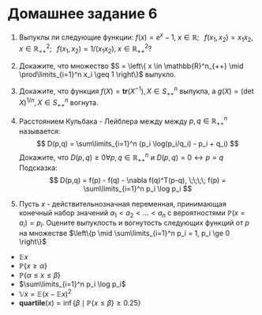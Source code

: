 
# Домашнее задание 6

1. Выпуклы ли следующие функции: $f(x) = e^x - 1, \; x \in \mathbb{R};\;\;\; f(x_1, x_2) = x_1x_2, \; x \in \mathbb{R}^2_{++};\;\;\; f(x_1, x_2) = 1/(x_1x_2), \; x \in \mathbb{R}^2_{++}$?

2. Докажите, что множество $S = \left\{ x \in \mathbb{R}^n_{++} \mid \prod\limits_{i=1}^n x_i \geq 1 \right\}$ выпукло.

3. Докажите, что функция $f(X) = \mathbf{tr}(X^{-1}), X \in S^n_{++}$ выпукла, а $g(X) = (\det X)^{1/n}, X \in S^n_{++}$ вогнута.

4. Расстоянием Кульбака - Лейблера между между $p,q \in \mathbb{R}^n_{++}$ называется:
$$
D(p,q) = \sum\limits_{i=1}^n (p_i \log(p_i/q_i) - p_i + q_i)
$$
Докажите, что $D(p,q) \geq 0 \forall p,q \in \mathbb{R}^n_{++}$ и $D(p,q) = 0 \leftrightarrow p = q$  
Подсказка: 
$$
D(p,q) = f(p) - f(q) - \nabla f(q)^T(p-q), \;\;\;\; f(p) = \sum\limits_{i=1}^n p_i \log p_i
$$

5. Пусть $x$ - действительнозначная переменная, принимающая конечный набор значений $a_1 < a_2 < \ldots < a_n$ с вероятностями $\mathbb{P}(x = a_i) = p_i$. Оцените выпуклость и вогнутость следующих функций от $p$ на множестве $\left\{p \mid \sum\limits_{i=1}^n p_i = 1, p_i \ge 0 \right\}$  
  * $\mathbb{E}x$
  * $\mathbb{P}\{x \ge \alpha\}$
  * $\mathbb{P}\{\alpha \le x \le \beta\}$
  * $\sum\limits_{i=1}^n p_i \log p_i​$
  * $\mathbb{V}x = \mathbb{E}(x - \mathbb{E}x)^2$
  * $\mathbf{quartile}(x) = {\operatorname{inf}}\left\{ \beta \mid \mathbb{P}\{x \le \beta\} \ge 0.25 \right\}$
